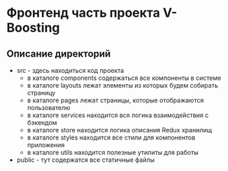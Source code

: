 # Фронтенд часть проекта V-Boosting

## Описание директорий
- src - здесь находиться код проекта
    - в каталоге components содержаться все компоненты в системе
    - в каталоге layouts лежат элементы из которых будем собирать страницу
    - в каталоге pages лежат страницы, которые отображаются пользователю
    - в каталоге services находится вся логика взаимодействия с бэкендом
    - в каталоге store находится логика описания Redux хранилищ
    - в каталоге styles находится все стили для компонентов приложения
    - в каталоге utils находится полезные утилиты для работы
- public - тут содержатся все статичные файлы



